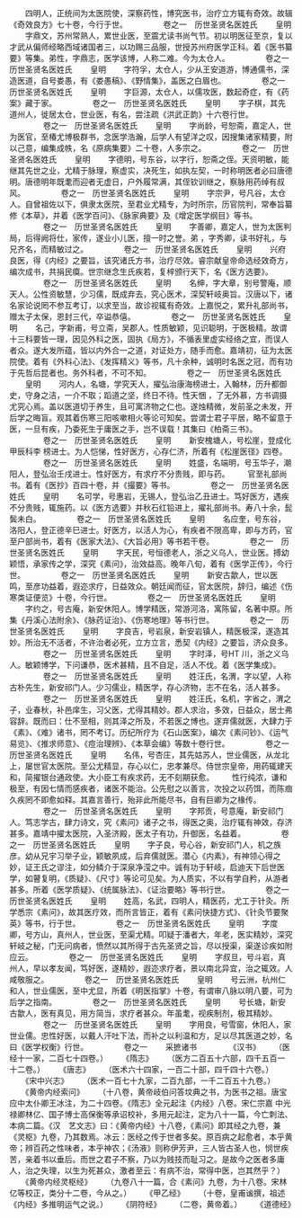 <!-- { "loadSidebar": true } -->
　　四明人，正统间为太医院使，深察药性，博究医书，治疗立方辄有奇效。故辑《奇效良方》七十卷，今行于世。
　　
　　卷之一　历世圣贤名医姓氏
　　皇明
　　字鼎文，苏州常熟人，累世业医，至震尤读书尚气节。初以明医征至京，复以才武从偏师经略西域诸国者三，以功赐三品服，世授苏州府医学正科。着《医书纂要》等集。弟性，字鼎志，医学该博，人称二难。今为太仓人。
　　
　　卷之一　历世圣贤名医姓氏
　　皇明
　　字符孚，太仓人，少从王安道游，博通儒书，深造医道，自号娄愚，有《娄愚稿》、《野情集》，盖医之白眉也。
　　
　　卷之一　历世圣贤名医姓氏
　　皇明
　　字巨源，太仓人，以儒攻医，数起奇症，有《药案》藏于家。
　　
　　卷之一　历世圣贤名医姓氏
　　皇明
　　字子棋，其先道州人，徙居太仓，世业医，有名，尝注疏《洪武正韵》十六卷行世。
　　
　　卷之一　历世圣贤名医姓氏
　　皇明
　　字尚龄，号恕斋，嘉定人，世为医官，至椿尤博极群书，念医学浩瀚，后学人有望洋之叹，因搜集诸家精要，附以己意，编集成帙，名《原病集要》二十卷，人多宗之。
　　
　　卷之一　历世圣贤名医姓氏
　　皇明
　　字德明，号东谷，以字行，恕斋之侄。天资明敏，能继其先世之业，尤精于脉理，察虚实，决死生，如执左契，一时称明医者必曰唐德明。唐德明年既耄而迎者无虚日，户外履常满，其侄钦训继之，察脉用药绰有叔风。
　　
　　卷之一　历世圣贤名医姓氏
　　皇明
　　字宗尹，号凡谷，太仓人。自曾祖佐以下，俱隶太医院，至君业尤精专，为时所宗，历官院判，常奉旨纂修《本草》，并着《医学百问》、《脉家典要》及《增定医学纲目》等书。
　　
　　卷之一　历世圣贤名医姓氏
　　皇明
　　字善卿，嘉定人，世为太医判局，后得阙将仕，家传，遂业小儿医，擅一时之誉。弟 ，字秀卿，读书好礼，与兄齐名，而精敏过之。
　　
　　卷之一　历世圣贤名医姓氏
　　皇明
　　兴府良医，得《内经》之要旨，该究诸氏方书，治疗尽效。睿宗献皇帝命选经效奇方，编次成书，共捐民瘼。世宗继念生氏疾若，复梓颁行天下，名《医方选要》。
　　
　　卷之一　历世圣贤名医姓氏
　　皇明
　　名绅，字大章，别号警庵，顺天人。公性资敏慧，少习儒，既成弃去，究心医术，深契轩岐奥旨。汉唐以下，诸名家论说罔不参互考订，以求至当，故诊视辄有奇效。上嘉悦之，累升礼部尚书，赠太子太保，恩封三代，卒谥恭僖。
　　
　　卷之一　历世圣贤名医姓氏
　　皇明
　　名己，字新甫，号立斋，吴郡人。性质敏颖，见识聪明，于医极精。故谓十三科要皆一理，因见外科之医，固执《局方》，不循表里虚实经络之宜，而误人者众。遂大发所蕴，皆以内外合一之道，对证处方，随手而愈。嘉靖初，征为太医院使。着有《外科心法》、《发挥精义》等书，凡十余种，诚明时名医之冠，而有功于先哲后昆者也。务外科者，不可不知。
　　
　　卷之一　历世圣贤名医姓氏
　　皇明
　　河内人，名塘，学究天人，擢弘治康海榜进士，入翰林，历升都御史，守身之洁，一介不取；蹈道之坚，终日不待。性天悃 ，了无外慕，方书调摄尤究心焉。盖以医道切于养生，且可寓济物之仁也。遂烛精微，发前圣之未发，开后学之晦盲。观其着伤寒三阳咳嗽相火等论可知矣。尝谓士君子平居，略不留意于医，一旦有疾，乃委死生于庸医之手，岂不误载！其集曰《柏斋三书》。
　　
　　卷之一　历世圣贤名医姓氏
　　皇明
　　新安槐塘人，号松崖，登成化甲辰科李 榜进士。为人恺悌，性好医方，心存仁济，所着有《松崖医径》四卷。
　　
　　卷之一　历世圣贤名医姓氏
　　皇明
　　姓盛，名端明，号玉华子，潮阳人，登弘治壬戌进士。性好医方，有求疗不分贵贱，即与药。
　　官至礼部尚书。着有《医抄》百四十卷，并《撮要》等书。
　　
　　卷之一　历世圣贤名医姓氏
　　皇明
　　名可学，号惠岩，无锡人，登弘治乙丑进士。笃好医方，遇疾不分贵贱，辄施药。以《医方选要》并秋石红铅进上，擢礼部尚书。寿八十余，髭鬓未白。
　　
　　卷之一　历世圣贤名医姓氏
　　皇明
　　名应奎，号东谷，洛阳人，登正德辛巳进士。好医方，以活人为心，有疾者不限高卑，即与方药，官至户部尚书，着有《医家大法》、《大旨必用》等书若干卷。
　　
　　卷之一　历世圣贤名医姓氏
　　皇明
　　字天民，号恒德老人，浙之义乌人，世业医。搏幼颖悟，承家传之学，深究《素问》，治效益高。晚年八旬，着有《医学正传》，今行世。
　　
　　卷之一　历世圣贤名医姓氏
　　皇明
　　新安古歙人，世以医鸣，至彦功益着，遐迩求疗，日益效众。朝廷闻而征，官太医院，辞归，编述《伤寒类证便览》十卷，今行世。
　　
　　卷之一　历世圣贤名医姓氏
　　皇明
　　字约之，号古庵，新安休阳人。博学精医，常游河洛，寓陈留，名著中原。所集《丹溪心法附余》、《脉药证治》、《伤寒地理》等书行世。
　　
　　卷之一　历世圣贤名医姓氏
　　皇明
　　字良吉，号岩泉，新安岩镇人，精医极深，遂造其妙。所治无不活者，不许治者必死，立方立言，悉契《内经》之要旨，济众良多。
　　
　　卷之一　历世圣贤名医姓氏
　　皇明
　　字时泽，号HT 川，浙之义乌人。敏颖博学，下问谦恭，医术甚精，且不自足，活人不伐。着《医学集成》。
　　
　　卷之一　历世圣贤名医姓氏
　　皇明
　　姓汪氏，名渭，字以望，人称古朴先生，新安祁门人。少习儒业，精医学，存心济物，志不在名，活人甚多。
　　
　　卷之一　历世圣贤名医姓氏
　　皇明
　　姓汪氏，名机，字省之，渭之子，业春秋，补邑庠生，习父医，尤得其精妙。郡人求治，多效，日益众，居士弗容辞。既而曰：仕不至相，则其泽之所及，不若医之博也。遂弃儒就医，大肆力于《素》、《难》诸书，罔不考订。历纪所疗为《石山医案》，编次《素问钞》、《运气易览》、《推求师意》、《痘治理辨》、《本草会编》等数十卷行世。
　　
　　卷之一　历世圣贤名医姓氏
　　皇明
　　名伟，号杏庄，其先姑苏人，世业儒医，从龙北上，屡世官太医院。至公尤精显，存心以仁，忠孝兼尽。侍世宗皇帝，用药辄建天和，简擢银台通政使。大小臣工有疾求药，无不刻期获愈。
　　性行纯浓，谦和极至，有因七情而感疾者，诸医不能治。公先慰之以善言，次投之以药饵，而陈痼久疾罔不即愈如释。其嘉言善行，殆非此所能尽书，自有巨卿为之椽传。
　　
　　卷之一　历世圣贤名医姓氏
　　皇明
　　字邦贡，号意庵，新安祁门人。笃志学古，肆力诗文，究《素问》诸子之书，得医之奥，治疗辄有神效，存济甚多。嘉靖中擢太医院，入圣济殿，医太子有功，升御医，名益着。
　　
　　卷之一　历世圣贤名医姓氏
　　皇明
　　字子良，号心谷，新安祁门人，机之族彦。幼从兄宇习举子业，颖敏夙成，后弃儒就医。潜心《内素》，有神领心得之妙，证王氏之谬注，如分鳞介于深泉净滢之中。诚有功于轩岐，启迪天下后世医学，如瞽复明，《质疑》、《尺寸》等论可见矣。为人质实，不以有学自矜，从游者甚多。所着《医学质疑》、《统属脉法》、《证治要略》等书行世。
　　
　　卷之一　历世圣贤名医姓氏
　　皇明
　　姓高，名武，四明人，精医药，尤工于针灸。所学悉宗《素问》，故其医疗效，而所言皆正，着有《素问快捷方式》、《针灸节要聚英》等书，行于世。
　　
　　卷之一　历世圣贤名医姓氏
　　皇明
　　字度卿，号方山，真州人，世业医，至渠尤精。叩疑于潘者大，年老，医实精妙，深究轩岐之秘，门无问病者，愤然以其所得于古先圣贤之旨，尽以授渠，渠遂诊疾如附应云。
　　
　　卷之一　历世圣贤名医姓氏
　　皇明
　　字叔旦，号斗岩，真州人，早以孝友闻，笃好医，遂精妙，遐迩求疗者，景以南北异宜，治之辄效。人咸敬服之。
　　
　　卷之一　历世圣贤名医姓氏
　　皇明
　　号云洲，杭州仁和人，世业儒医，至中尤显，所着《明医指掌》十卷，有谓审八脉以明八要，可为后学之指南。
　　
　　卷之一　历世圣贤名医姓氏
　　皇明
　　号长塘，新安古歙人，医有真见，用方简当，求疗者甚众。年虽耄，视疾制剂，极其精妙。
　　
　　卷之一　历世圣贤名医姓氏
　　皇明
　　字用良，号雪窗，休阳人，家世业儒。忠性好医，以戴人汗吐下法，而补之以利温和方，足以尽其医道之妙，名曰《医学权衡》行世。
　　
　　卷之一
　　采摭诸书
　　
　　《汉书》
　　（医经十一家，二百七十四卷。）
　　《隋志》
　　（医方二百五十六部，四千五百一十二卷。）
　　《唐志》
　　（医术六十四家，一百二十部，四千四十六卷。）
　　《宋中兴志》
　　（医术一百七十九家，二百九部，一千二百五十九卷。）
　　《黄帝内经索问》
　　（十八卷，黄帝岐伯问答坟典之书，为医书之祖。唐宝应中太仆卿王冰注，为二十四卷。《隋志》全元起注《内经》八卷。宋仁宗嘉 中光禄卿林亿、国子博士高保衡等承诏校补，多用元起注，定为八十一篇，今亡刺法、本病二篇。《汉　艺文志》曰：《黄帝内经》十八卷，《素问》即其经之九卷，兼《灵枢》九卷，乃其数焉。冰云：医经之传于世者多矣。原百病之起愈者，本乎黄帝；辨百药之性味者，本乎神农；《汤液》则称伊芳尹，三人皆古圣人也，悯世疾苦，亲着书以垂后。而世之君子不察，乃以为贱技而耻习之。是故今之医者多庸人，治之失理，以生为死甚众，激者至云：有病不治，常得中医，岂其然乎？）
　　《黄帝内经灵枢经》
　　（九卷八十一篇，合《素问》九卷，为十八卷。宋林亿等校正，类分十二卷，今从之。）
　　《甲乙经》
　　（十卷，皇甫谧撰，祖述《内经》多推明运气之说。）
　　《阴符经》
　　（二卷，黄帝着。）
　　《道德经》
